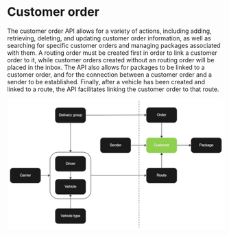 # Customer order

The customer order API allows for a variety of actions, including adding, retrieving, deleting, and updating customer order information, as well as searching for specific customer orders and managing packages associated with them. A routing order must be created first in order to link a customer order to it, while customer orders created without an routing order will be placed in the inbox. The API also allows for packages to be linked to a customer order, and for the connection between a customer order and a sender to be established. Finally, after a vehicle has been created and linked to a route, the API facilitates linking the customer order to that route.

![Customer](./images/flowchart_customer.jpg)
